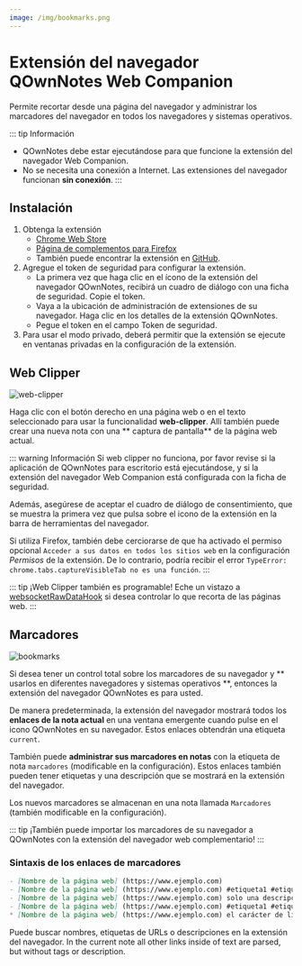 ```yaml
---
image: /img/bookmarks.png
---
```


# Extensión del navegador QOwnNotes Web Companion

Permite recortar desde una página del navegador y administrar los marcadores del navegador en todos los navegadores y sistemas operativos.

::: tip
Información
- QOwnNotes debe estar ejecutándose para que funcione la extensión del navegador Web Companion.
- No se necesita una conexión a Internet. Las extensiones del navegador funcionan **sin conexión**.
:::

## Instalación

1. Obtenga la extensión
    - [Chrome Web Store](https://chrome.google.com/webstore/detail/qownnotes-web-companion/pkgkfnampapjbopomdpnkckbjdnpkbkp)
    - [Página de complementos para Firefox](https://addons.mozilla.org/firefox/addon/qownnotes-web-companion)
    - También puede encontrar la extensión en [GitHub](https://github.com/qownnotes/web-companion/).
2. Agregue el token de seguridad para configurar la extensión.
    - La primera vez que haga clic en el ícono de la extensión del navegador QOwnNotes, recibirá un cuadro de diálogo con una ficha de seguridad. Copie el token.
    - Vaya a la ubicación de administración de extensiones de su navegador. Haga clic en los detalles de la extensión QOwnNotes.
    - Pegue el token en el campo Token de seguridad.
3. Para usar el modo privado, deberá permitir que la extensión se ejecute en ventanas privadas en la configuración de la extensión.

## Web Clipper

![web-clipper](/img/web-clipper.png)

Haga clic con el botón derecho en una página web o en el texto seleccionado para usar la funcionalidad **web-clipper**. Allí también puede crear una nueva nota con una ** captura de pantalla** de la página web actual.

::: warning
Información Si web clipper no funciona, por favor revise si la aplicación de QOwnNotes para escritorio está ejecutándose, y si la extensión del navegador Web Companion está configurada con la ficha de seguridad.

Además, asegúrese de aceptar el cuadro de diálogo de consentimiento, que se muestra la primera vez que pulsa sobre el icono de la extensión en la barra de herramientas del navegador.

Si utiliza Firefox, también debe cerciorarse de que ha activado el permiso opcional `Acceder a sus datos en todos los sitios web` en la configuración *Permisos* de la extensión. De lo contrario, podría recibir el error `TypeError: chrome.tabs.captureVisibleTab no es una función`.
:::

::: tip
¡Web Clipper también es programable! Eche un vistazo a [websocketRawDataHook](../scripting/hooks.md#websocketrawdatahook) si desea controlar lo que recorta de las páginas web.
:::

## Marcadores

![bookmarks](/img/bookmarks.png)

Si desea tener un control total sobre los marcadores de su navegador y ** usarlos en diferentes navegadores y sistemas operativos **, entonces la extensión del navegador QOwnNotes es para usted.

De manera predeterminada, la extensión del navegador mostrará todos los **enlaces de la nota actual** en una ventana emergente cuando pulse en el icono QOwnNotes en su navegador. Estos enlaces obtendrán una etiqueta `current`.

También puede **administrar sus marcadores en notas** con la etiqueta de nota `marcadores` (modificable en la configuración). Estos enlaces también pueden tener etiquetas y una descripción que se mostrará en la extensión del navegador.

Los nuevos marcadores se almacenan en una nota llamada `Marcadores` (también modificable en la configuración).

::: tip
¡También puede importar los marcadores de su navegador a QOwnNotes con la extensión del navegador web complementario!
:::

### Sintaxis de los enlaces de marcadores

```markdown
- [Nombre de la página web] (https://www.ejemplo.com)
- [Nombre de la página web] (https://www.ejemplo.com) #etiqueta1 #etiqueta2
- [Nombre de la página web] (https://www.ejemplo.com) solo una descripción
- [Nombre de la página web] (https://www.ejemplo.com) #etiqueta1 #etiqueta2 alguna descripción y etiquetas
* [Nombre de la página web] (https://www.ejemplo.com) el carácter de lista alternativo también funciona
```

Puede buscar nombres, etiquetas de URLs o descripciones en la extensión del navegador. In the current note all other links inside of text are parsed, but without tags or description.
